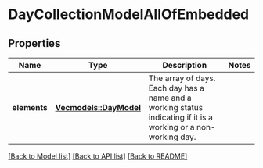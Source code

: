 # DayCollectionModelAllOfEmbedded

## Properties

Name | Type | Description | Notes
------------ | ------------- | ------------- | -------------
**elements** | [**Vec<models::DayModel>**](DayModel.md) | The array of days. Each day has a name and a working status indicating if it is a working or a non-working day. | 

[[Back to Model list]](../README.md#documentation-for-models) [[Back to API list]](../README.md#documentation-for-api-endpoints) [[Back to README]](../README.md)



